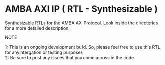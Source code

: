# AMBA AXI IP ( RTL - Synthesizable )

Synthesizable RTLs for the AMBA AXI Protocol.
Look inside the directories for a more detailed description.

NOTE

1: This is an ongoing development build. So, please feel free to use this RTL for anyintergation or testing purposes.      
2: Be sure to post any issues that you come across in the code.
